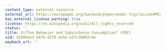 ```yaml
---
content_type: external-resource
external_url: https://europepmc.org/backend/ptpmcrender.fcgi?accid=PMC2964162&blobtype=pdf
has_external_license_warning: true
license: https://en.wikipedia.org/wiki/All_rights_reserved
status: ''
title: Giffen Behavior and Subsistence Consumption" (PDF)
uid: d209bee3-a676-4278-ae5e-a37c30802cde
wayback_url: ''
---
```

